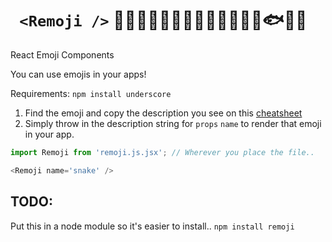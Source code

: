 # ``` <Remoji />``` 🐰🐱🐍🐢🐴🐑🐔🐤🐸🐬🐳🐙🐠🐟🐨🐻
React Emoji Components

You can use emojis in your apps!

Requirements: ```npm install underscore```

1. Find the emoji and copy the description you see on this [cheatsheet](http://apps.timwhitlock.info/emoji/tables/unicode) 
2. Simply throw in the description string for ```props``` ```name``` to render that emoji in your app.

```javascript
import Remoji from 'remoji.js.jsx'; // Wherever you place the file..

<Remoji name='snake' />
```



## TODO:
Put this in a node module so it's easier to install.. ```npm install remoji```

